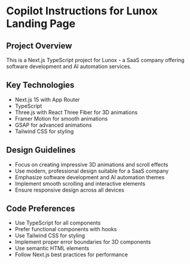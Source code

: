 # Copilot Instructions for Lunox Landing Page

<!-- Use this file to provide workspace-specific custom instructions to Copilot. For more details, visit https://code.visualstudio.com/docs/copilot/copilot-customization#_use-a-githubcopilotinstructionsmd-file -->

## Project Overview

This is a Next.js TypeScript project for Lunox - a SaaS company offering software development and AI automation services.

## Key Technologies

- Next.js 15 with App Router
- TypeScript
- Three.js with React Three Fiber for 3D animations
- Framer Motion for smooth animations
- GSAP for advanced animations
- Tailwind CSS for styling

## Design Guidelines

- Focus on creating impressive 3D animations and scroll effects
- Use modern, professional design suitable for a SaaS company
- Emphasize software development and AI automation themes
- Implement smooth scrolling and interactive elements
- Ensure responsive design across all devices

## Code Preferences

- Use TypeScript for all components
- Prefer functional components with hooks
- Use Tailwind CSS for styling
- Implement proper error boundaries for 3D components
- Use semantic HTML elements
- Follow Next.js best practices for performance
